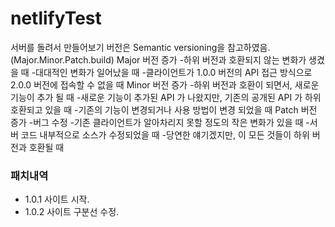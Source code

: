 # netlifyTest

서버를 돌려서 만들어보기
버전은 Semantic versioning을 참고하였음. (Major.Minor.Patch.build)
Major 버전 증가
  -하위 버전과 호환되지 않는 변화가 생겼을 때
  -대대적인 변화가 일어났을 때
  -클라이언트가 1.0.0 버전의 API 접근 방식으로 2.0.0 버전에 접속할 수 없을 때
Minor 버전 증가
  -하위 버전과 호환이 되면서, 새로운 기능이 추가 될 때
  -새로운 기능이 추가된 API 가 나왔지만, 기존의 공개된 API 가 하위 호환되고 있을 때
  -기존의 기능이 변경되거나 사용 방법이 변경 되었을 때
Patch 버전 증가
  -버그 수정
  -기존 클라이언트가 알아차리지 못할 정도의 작은 변화가 있을 때
  -서버 코드 내부적으로 소스가 수정되었을 때
  -당연한 얘기겠지만, 이 모든 것들이 하위 버전과 호환될 때
### 패치내역
- 1.0.1 사이트 시작.
- 1.0.2 사이트 구분선 수정.
